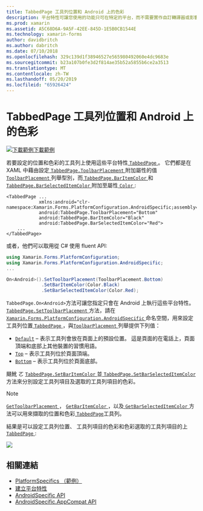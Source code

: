 ```yaml
---
title: TabbedPage 工具列位置和 Android 上的色彩
description: 平台特性可讓您使用的功能只可在特定的平台，而不需要實作自訂轉譯器或影響。 這篇文章說明如何使用 Android 平台特定設定的位置和色彩的工具列上 TabbedPage。
ms.prod: xamarin
ms.assetid: A5C68D6A-9A5F-42EE-845D-1E5B0CB1544E
ms.technology: xamarin-forms
author: davidbritch
ms.author: dabritch
ms.date: 07/10/2018
ms.openlocfilehash: 329c139d1f38946527e565980492060e4dc9683e
ms.sourcegitcommit: b23a107b0fe3d2f814ae35b52a5855b6ce2a3513
ms.translationtype: MT
ms.contentlocale: zh-TW
ms.lasthandoff: 05/20/2019
ms.locfileid: "65926424"
---
```

# <a name="tabbedpage-toolbar-placement-and-color-on-android"></a>TabbedPage 工具列位置和 Android 上的色彩

[![下載範例](~/media/shared/download.png)下載範例](https://developer.xamarin.com/samples/xamarin-forms/UserInterface/PlatformSpecifics/)

若要設定的位置和色彩的工具列上使用這些平台特性[ `TabbedPage` ](xref:Xamarin.Forms.TabbedPage)。 它們都是在 XAML 中藉由設定[ `TabbedPage.ToolbarPlacement` ](xref:Xamarin.Forms.PlatformConfiguration.AndroidSpecific.TabbedPage.ToolbarPlacementProperty)附加屬性的值[ `ToolbarPlacement` ](xref:Xamarin.Forms.PlatformConfiguration.AndroidSpecific.ToolbarPlacement)列舉型別，而[ `TabbedPage.BarItemColor` ](xref:Xamarin.Forms.PlatformConfiguration.AndroidSpecific.TabbedPage.BarItemColorProperty)和[ `TabbedPage.BarSelectedItemColor` ](xref:Xamarin.Forms.PlatformConfiguration.AndroidSpecific.TabbedPage.BarSelectedItemColorProperty)附加至屬性[ `Color` ](xref:Xamarin.Forms.Color):

```xaml
<TabbedPage ...
            xmlns:android="clr-namespace:Xamarin.Forms.PlatformConfiguration.AndroidSpecific;assembly=Xamarin.Forms.Core"
            android:TabbedPage.ToolbarPlacement="Bottom"
            android:TabbedPage.BarItemColor="Black"
            android:TabbedPage.BarSelectedItemColor="Red">
    ...
</TabbedPage>
```

或者，他們可以取用從 C# 使用 fluent API:

```csharp
using Xamarin.Forms.PlatformConfiguration;
using Xamarin.Forms.PlatformConfiguration.AndroidSpecific;
...

On<Android>().SetToolbarPlacement(ToolbarPlacement.Bottom)
             .SetBarItemColor(Color.Black)
             .SetBarSelectedItemColor(Color.Red);
```

`TabbedPage.On<Android>`方法可讓您指定只會在 Android 上執行這些平台特性。 [ `TabbedPage.SetToolbarPlacement` ](xref:Xamarin.Forms.PlatformConfiguration.AndroidSpecific.TabbedPage.SetToolbarPlacement(Xamarin.Forms.IPlatformElementConfiguration{Xamarin.Forms.PlatformConfiguration.Android,Xamarin.Forms.TabbedPage},Xamarin.Forms.PlatformConfiguration.AndroidSpecific.ToolbarPlacement))方法，請在[ `Xamarin.Forms.PlatformConfiguration.AndroidSpecific` ](xref:Xamarin.Forms.PlatformConfiguration.AndroidSpecific)命名空間，用來設定工具列位置[ `TabbedPage` ](xref:Xamarin.Forms.TabbedPage)，與[`ToolbarPlacement` ](xref:Xamarin.Forms.PlatformConfiguration.AndroidSpecific.ToolbarPlacement)列舉提供下列值：

- [`Default`](xref:Xamarin.Forms.PlatformConfiguration.AndroidSpecific.ToolbarPlacement.Default) – 表示工具列會放在頁面上的預設位置。 這是頁面的在電話上，頁面頂端和底部上其他裝置的習慣用語。
- [`Top`](xref:Xamarin.Forms.PlatformConfiguration.AndroidSpecific.ToolbarPlacement.Top) – 表示工具列位於頁面頂端。
- [`Bottom`](xref:Xamarin.Forms.PlatformConfiguration.AndroidSpecific.ToolbarPlacement.Bottom) – 表示工具列位於頁面底部。

颾魤 ㄛ [ `TabbedPage.SetBarItemColor` ](xref:Xamarin.Forms.PlatformConfiguration.AndroidSpecific.TabbedPage.SetBarItemColor(Xamarin.Forms.IPlatformElementConfiguration{Xamarin.Forms.PlatformConfiguration.Android,Xamarin.Forms.TabbedPage},Xamarin.Forms.Color))並[ `TabbedPage.SetBarSelectedItemColor` ](xref:Xamarin.Forms.PlatformConfiguration.AndroidSpecific.TabbedPage.SetBarSelectedItemColor(Xamarin.Forms.IPlatformElementConfiguration{Xamarin.Forms.PlatformConfiguration.Android,Xamarin.Forms.TabbedPage},Xamarin.Forms.Color))方法來分別設定工具列項目及選取的工具列項目的色彩。

> [!NOTE]
> [ `GetToolbarPlacement` ](xref:Xamarin.Forms.PlatformConfiguration.AndroidSpecific.TabbedPage.GetToolbarPlacement(Xamarin.Forms.IPlatformElementConfiguration{Xamarin.Forms.PlatformConfiguration.Android,Xamarin.Forms.TabbedPage}))， [ `GetBarItemColor` ](xref:Xamarin.Forms.PlatformConfiguration.AndroidSpecific.TabbedPage.GetBarItemColor(Xamarin.Forms.IPlatformElementConfiguration{Xamarin.Forms.PlatformConfiguration.Android,Xamarin.Forms.TabbedPage}))，以及[ `GetBarSelectedItemColor` ](xref:Xamarin.Forms.PlatformConfiguration.AndroidSpecific.TabbedPage.GetBarSelectedItemColor(Xamarin.Forms.IPlatformElementConfiguration{Xamarin.Forms.PlatformConfiguration.Android,Xamarin.Forms.TabbedPage}))方法可以用來擷取的位置和色彩[ `TabbedPage`](xref:Xamarin.Forms.TabbedPage)工具列。

結果是可以設定工具列位置、 工具列項目的色彩和色彩選取的工具列項目的上[ `TabbedPage` ](xref:Xamarin.Forms.TabbedPage):

![](tabbedpage-toolbar-placement-color-images/tabbedpage-toolbar-placement.png)

## <a name="related-links"></a>相關連結

- [PlatformSpecifics （範例）](https://developer.xamarin.com/samples/xamarin-forms/UserInterface/PlatformSpecifics/)
- [建立平台特性](~/xamarin-forms/platform/platform-specifics/index.md#creating-platform-specifics)
- [AndroidSpecific API](xref:Xamarin.Forms.PlatformConfiguration.AndroidSpecific)
- [AndroidSpecific.AppCompat API](xref:Xamarin.Forms.PlatformConfiguration.AndroidSpecific.AppCompat)
